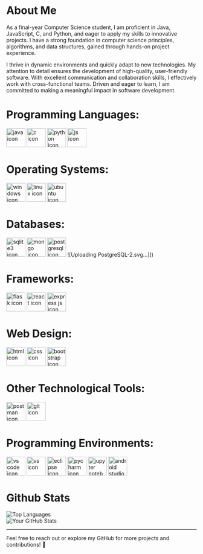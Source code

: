 # About Me
As a final-year Computer Science student, I am proficient in Java, JavaScript, C, and Python, and eager to apply my skills to innovative projects. I have a strong foundation in computer science principles, algorithms, and data structures, gained through hands-on project experience.

I thrive in dynamic environments and quickly adapt to new technologies. My attention to detail ensures the development of high-quality, user-friendly software. With excellent communication and collaboration skills, I effectively work with cross-functional teams. Driven and eager to learn, I am committed to making a meaningful impact in software development.

# Programming Languages:
<img src="https://github.com/DorMor1999/readme/assets/89539078/d7bee084-562e-4a57-bd02-f252a87d02ae" alt="java icon" height="50px" width="50px">
<img src="https://github.com/DorMor1999/readme/assets/89539078/c849e5e8-40cd-4120-a981-610c29d595d9" alt="c icon" height="50px" width="50px">
<img src="https://github.com/DorMor1999/readme/assets/89539078/8c36503b-2b5a-4112-906e-59210c2d87a3" alt="python icon" height="50px" width="50px">
<img src="https://github.com/DorMor1999/readme/assets/89539078/7f044f2f-043e-4078-ba03-a9aa1aa4b975" alt="js icon" height="50px" width="50px">

# Operating Systems:
<img src="https://github.com/DorMor1999/readme/assets/89539078/5234cfb7-9f08-4301-afce-18c3e7075573" alt="windows icon" height="50px" width="50px">
<img src="https://github.com/DorMor1999/readme/assets/89539078/e873fb9d-4fb4-4873-97e7-6c6e0ff0c1ad" alt="linux icon" height="50px" width="50px">
<img src="https://github.com/DorMor1999/readme/assets/89539078/e57ba0a2-83f7-47ea-a6d2-a5bdf2075daa" alt="ubuntu icon" height="50px" width="50px">

# Databases:
<img src="https://github.com/DorMor1999/readme/assets/89539078/43077756-c125-44ac-ba15-42844e82e616" alt="sqlite3 icon" height="50px" width="50px">
<img src="https://github.com/DorMor1999/readme/assets/89539078/970dbb16-34df-483e-b9a0-491c3f78260d" alt="mongo icon" height="50px" width="50px">
<img src="https://github.com/DorMor1999/readme/assets/PostgreSQL-2.svg…" alt="postgresql icon" height="50px" width="50px">
![Uploading PostgreSQL-2.svg…]()


# Frameworks:
<img src="https://github.com/DorMor1999/readme/assets/89539078/7dbccbf3-0497-4d06-8e65-a5efa4a8b5d5" alt="flask icon" height="50px" width="50px">
<img src="https://github.com/DorMor1999/readme/assets/89539078/b0db6f1e-f05e-4295-9d85-1ed3859145e0" alt="react icon" height="50px" width="50px">
<img src="https://github.com/DorMor1999/readme/assets/89539078/5b841b0b-f72b-421b-ba3d-3f4bd37b4a2a" alt="express js icon" height="50px" width="50px">

# Web Design:
<img src="https://github.com/DorMor1999/readme/assets/89539078/66e74e57-9daf-4db8-aa90-64ae834ee1b9" alt="html icon" height="50px" width="50px">
<img src="https://github.com/DorMor1999/readme/assets/89539078/ab4ed1ac-79d5-4f5e-8718-434ca1f52cc0" alt="css icon" height="50px" width="50px">
<img src="https://github.com/DorMor1999/readme/assets/89539078/6c160ab1-7d65-43ef-97f5-a0d8c4342c17" alt="bootstrap icon" height="50px" width="50px">

# Other Technological Tools:
<img src="https://github.com/DorMor1999/readme/assets/89539078/f8c8e929-4e1f-4d78-adf2-b0a5b767728f" alt="postman icon" height="50px" width="50px">
<img src="https://github.com/DorMor1999/readme/assets/89539078/076d560b-36af-4162-b775-9a0aca2d8bbf" alt="git icon" height="50px" width="50px">

# Programming Environments:
<img src="https://github.com/DorMor1999/readme/assets/89539078/bdea201c-38fd-4d28-b7b4-6dc5cd4ab704" alt="vs code icon" height="50px" width="50px">
<img src="https://github.com/DorMor1999/readme/assets/89539078/006869b3-5cdd-4386-8513-d7093d3c0a7b" alt="vs icon" height="50px" width="50px">
<img src="https://github.com/DorMor1999/readme/assets/89539078/b1cc13ee-4f94-4da7-b20f-ce3cc09051ba" alt="eclipse icon" height="50px" width="50px">
<img src="https://github.com/DorMor1999/readme/assets/89539078/28974ac0-5dce-479b-9dd8-2adacdb20c70" alt="pycharm icon" height="50px" width="50px">
<img src="https://github.com/DorMor1999/readme/assets/89539078/be783913-5ce0-4fc7-98d8-679a57ea1ec3" alt="jupyter notebook icon" height="50px" width="50px">
<img src="https://github.com/DorMor1999/readme/assets/89539078/9cd36c62-4fbe-42f6-bfcb-c3b5f3e5b740" alt="android studio icon" height="50px" width="50px">

# Github Stats
![Top Languages](https://github-readme-stats.vercel.app/api/top-langs/?username=DorMor1999&layout=compact&theme=radical)
<br/>
![Your GitHub Stats](https://github-readme-stats.vercel.app/api?username=DorMor1999&show_icons=true&theme=radical)

---

Feel free to reach out or explore my GitHub for more projects and contributions! 🚀
